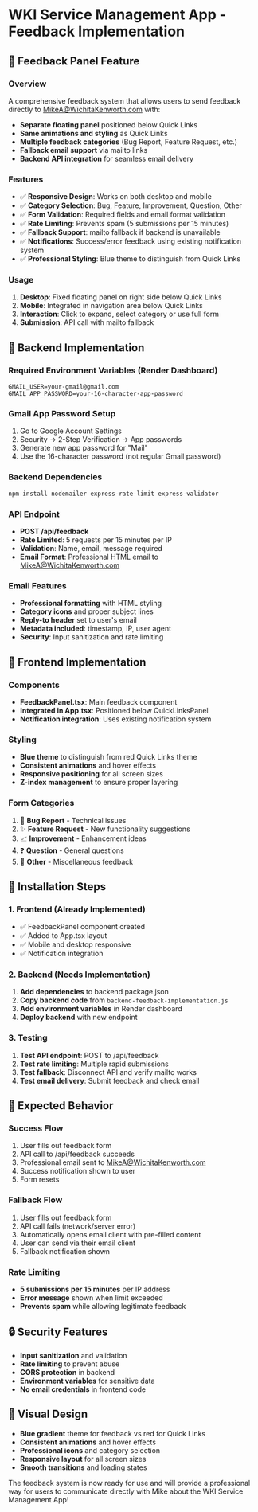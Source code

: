 # WKI Service Management App - Feedback Implementation

## 📧 Feedback Panel Feature

### Overview
A comprehensive feedback system that allows users to send feedback directly to MikeA@WichitaKenworth.com with:
- **Separate floating panel** positioned below Quick Links
- **Same animations and styling** as Quick Links
- **Multiple feedback categories** (Bug Report, Feature Request, etc.)
- **Fallback email support** via mailto links
- **Backend API integration** for seamless email delivery

### Features
- ✅ **Responsive Design**: Works on both desktop and mobile
- ✅ **Category Selection**: Bug, Feature, Improvement, Question, Other
- ✅ **Form Validation**: Required fields and email format validation
- ✅ **Rate Limiting**: Prevents spam (5 submissions per 15 minutes)
- ✅ **Fallback Support**: mailto fallback if backend is unavailable
- ✅ **Notifications**: Success/error feedback using existing notification system
- ✅ **Professional Styling**: Blue theme to distinguish from Quick Links

### Usage
1. **Desktop**: Fixed floating panel on right side below Quick Links
2. **Mobile**: Integrated in navigation area below Quick Links
3. **Interaction**: Click to expand, select category or use full form
4. **Submission**: API call with mailto fallback

## 🚀 Backend Implementation

### Required Environment Variables (Render Dashboard)
```env
GMAIL_USER=your-gmail@gmail.com
GMAIL_APP_PASSWORD=your-16-character-app-password
```

### Gmail App Password Setup
1. Go to Google Account Settings
2. Security → 2-Step Verification → App passwords  
3. Generate new app password for "Mail"
4. Use the 16-character password (not regular Gmail password)

### Backend Dependencies
```bash
npm install nodemailer express-rate-limit express-validator
```

### API Endpoint
- **POST /api/feedback**
- **Rate Limited**: 5 requests per 15 minutes per IP
- **Validation**: Name, email, message required
- **Email Format**: Professional HTML email to MikeA@WichitaKenworth.com

### Email Features
- **Professional formatting** with HTML styling
- **Category icons** and proper subject lines
- **Reply-to header** set to user's email
- **Metadata included**: timestamp, IP, user agent
- **Security**: Input sanitization and rate limiting

## 📱 Frontend Implementation

### Components
- **FeedbackPanel.tsx**: Main feedback component
- **Integrated in App.tsx**: Positioned below QuickLinksPanel
- **Notification integration**: Uses existing notification system

### Styling
- **Blue theme** to distinguish from red Quick Links theme
- **Consistent animations** and hover effects
- **Responsive positioning** for all screen sizes
- **Z-index management** to ensure proper layering

### Form Categories
1. 🐛 **Bug Report** - Technical issues
2. ✨ **Feature Request** - New functionality suggestions  
3. 📈 **Improvement** - Enhancement ideas
4. ❓ **Question** - General questions
5. 💬 **Other** - Miscellaneous feedback

## 🔧 Installation Steps

### 1. Frontend (Already Implemented)
- ✅ FeedbackPanel component created
- ✅ Added to App.tsx layout
- ✅ Mobile and desktop responsive
- ✅ Notification integration

### 2. Backend (Needs Implementation)
1. **Add dependencies** to backend package.json
2. **Copy backend code** from `backend-feedback-implementation.js`
3. **Add environment variables** in Render dashboard
4. **Deploy backend** with new endpoint

### 3. Testing
1. **Test API endpoint**: POST to /api/feedback
2. **Test rate limiting**: Multiple rapid submissions
3. **Test fallback**: Disconnect API and verify mailto works
4. **Test email delivery**: Submit feedback and check email

## 🎯 Expected Behavior

### Success Flow
1. User fills out feedback form
2. API call to /api/feedback succeeds
3. Professional email sent to MikeA@WichitaKenworth.com
4. Success notification shown to user
5. Form resets

### Fallback Flow
1. User fills out feedback form
2. API call fails (network/server error)
3. Automatically opens email client with pre-filled content
4. User can send via their email client
5. Fallback notification shown

### Rate Limiting
- **5 submissions per 15 minutes** per IP address
- **Error message** shown when limit exceeded
- **Prevents spam** while allowing legitimate feedback

## 🔒 Security Features
- **Input sanitization** and validation
- **Rate limiting** to prevent abuse
- **CORS protection** in backend
- **Environment variables** for sensitive data
- **No email credentials** in frontend code

## 🎨 Visual Design
- **Blue gradient** theme for feedback vs red for Quick Links
- **Consistent animations** and hover effects
- **Professional icons** and category selection
- **Responsive layout** for all screen sizes
- **Smooth transitions** and loading states

The feedback system is now ready for use and will provide a professional way for users to communicate directly with Mike about the WKI Service Management App!
